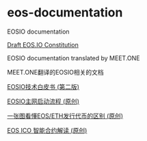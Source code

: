 # eos-documentation

EOSIO documentation 

[Draft EOS.IO Constitution](https://forums.eosgo.io/profile/reactions/thomasbcox?reaction=up)



EOSIO documentation translated by MEET.ONE

MEET.ONE翻译的EOSIO相关的文档

[EOSIO技术白皮书 (第二版)](EOSIO-whitepaper-2.0-Chinese.md)

[EOSIO主网启动流程 (原创)](EOSIO-BIOS.md)

[一张图看懂EOS/ETH发行代币的区别 (原创)](EOS-TOKEN-FLOW.md)

[EOS ICO 智能合约解读 (原创)](EOSCrowdsale.md)

